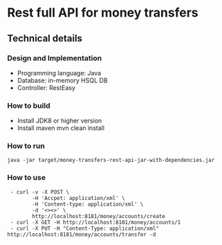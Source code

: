 # Rest full API for money transfers

## Technical details
### Design and Implementation
 - Programming language: Java
 - Database: in-memory HSQL DB
 - Controller: RestEasy


### How to build
 - Install JDK8 or higher version
 - Install maven
  mvn clean install

### How to run
    java -jar target/money-transfers-rest-api-jar-with-dependencies.jar
    
 
### How to use
     - curl -v -X POST \
            -H 'Accpet: application/xml' \
            -H 'Content-type: application/xml' \
            -d '<><>' \
            http://localhost:8181/money/accounts/create 
     - curl -X GET -H http://localhost:8181/money/accounts/1
     - curl -X PUT -H "Content-Type: application/xml" http://localhost:8181/money/accounts/transfer -d 